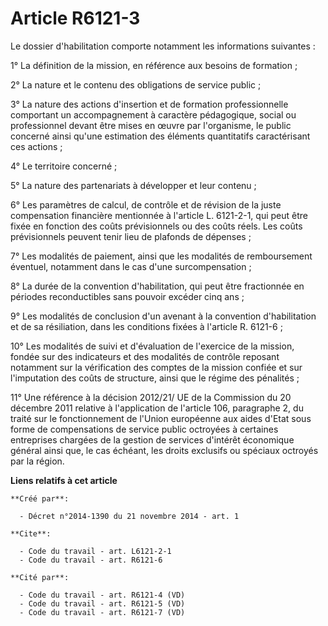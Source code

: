 # Article R6121-3

Le dossier d'habilitation comporte notamment les informations suivantes : 

1° La définition de la mission, en référence aux besoins de formation ; 

2° La nature et le contenu des obligations de service public ; 

3° La nature des actions d'insertion et de formation professionnelle comportant un accompagnement à caractère pédagogique,
social ou professionnel devant être mises en œuvre par l'organisme, le public concerné ainsi qu'une estimation des éléments
quantitatifs caractérisant ces actions ; 

4° Le territoire concerné ; 

5° La nature des partenariats à développer et leur contenu ; 

6° Les paramètres de calcul, de contrôle et de révision de la juste compensation financière mentionnée à l'article L.
6121-2-1, qui peut être fixée en fonction des coûts prévisionnels ou des coûts réels. Les coûts prévisionnels peuvent tenir
lieu de plafonds de dépenses ; 

7° Les modalités de paiement, ainsi que les modalités de remboursement éventuel, notamment dans le cas d'une
surcompensation ; 

8° La durée de la convention d'habilitation, qui peut être fractionnée en périodes reconductibles sans pouvoir excéder cinq
ans ; 

9° Les modalités de conclusion d'un avenant à la convention d'habilitation et de sa résiliation, dans les conditions fixées à
l'article R. 6121-6 ; 

10° Les modalités de suivi et d'évaluation de l'exercice de la mission, fondée sur des indicateurs et des modalités de
contrôle reposant notamment sur la vérification des comptes de la mission confiée et sur l'imputation des coûts de structure,
ainsi que le régime des pénalités ; 

11° Une référence à la décision 2012/21/ UE de la Commission du 20 décembre 2011 relative à l'application de l'article 106,
paragraphe 2, du traité sur le fonctionnement de l'Union européenne aux aides d'Etat sous forme de compensations de service
public octroyées à certaines entreprises chargées de la gestion de services d'intérêt économique général ainsi que, le cas
échéant, les droits exclusifs ou spéciaux octroyés par la région.

**Liens relatifs à cet article**

	**Créé par**:

	  - Décret n°2014-1390 du 21 novembre 2014 - art. 1

	**Cite**:

	  - Code du travail - art. L6121-2-1
	  - Code du travail - art. R6121-6

	**Cité par**:

	  - Code du travail - art. R6121-4 (VD)
	  - Code du travail - art. R6121-5 (VD)
	  - Code du travail - art. R6121-7 (VD)
